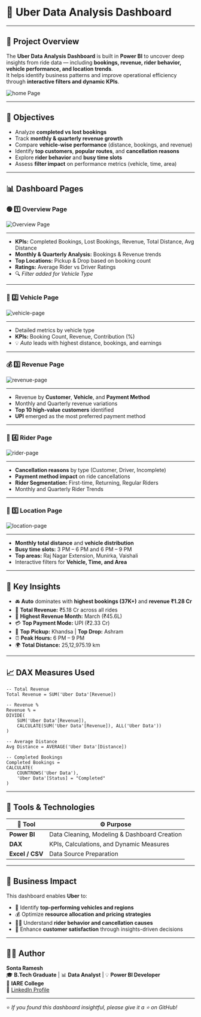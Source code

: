 # 🚖 Uber Data Analysis Dashboard
---

## 📌 Project Overview
The **Uber Data Analysis Dashboard** is built in **Power BI** to uncover deep insights from ride data — including **bookings, revenue, rider behavior, vehicle performance, and location trends**.  
It helps identify business patterns and improve operational efficiency through **interactive filters and dynamic KPIs**.

![home Page](Dashboard%20Files/Home-page.png)

---

## 🎯 Objectives
- Analyze **completed vs lost bookings**  
- Track **monthly & quarterly revenue growth**  
- Compare **vehicle-wise performance** (distance, bookings, and revenue)  
- Identify **top customers**, **popular routes**, and **cancellation reasons**  
- Explore **rider behavior** and **busy time slots**  
- Assess **filter impact** on performance metrics (vehicle, time, area)

---

## 📊 Dashboard Pages

### 🟢 1️⃣ Overview Page

![Overview Page](Dashboard%20Files/overview-page.png)

---
- **KPIs:** Completed Bookings, Lost Bookings, Revenue, Total Distance, Avg Distance  
- **Monthly & Quarterly Analysis:** Bookings & Revenue trends  
- **Top Locations:** Pickup & Drop based on booking count  
- **Ratings:** Average Rider vs Driver Ratings  
- 🔍 *Filter added for Vehicle Type*

---

### 🚗 2️⃣ Vehicle Page

![vehicle-page](Dashboard%20Files/vehicle-page.png)

---
- Detailed metrics by vehicle type  
- **KPIs:** Booking Count, Revenue, Contribution (%)  
- 💡 *Auto* leads with highest distance, bookings, and earnings  

---

### 💰 3️⃣ Revenue Page

![revenue-page](Dashboard%20Files/revenue-page.png)

---
- Revenue by **Customer**, **Vehicle**, and **Payment Method**  
- Monthly and Quarterly revenue variations  
- **Top 10 high-value customers** identified  
- **UPI** emerged as the most preferred payment method  

---

### 🧍 4️⃣ Rider Page

![rider-page](Dashboard%20Files/rider-page.png)

---
- **Cancellation reasons** by type (Customer, Driver, Incomplete)  
- **Payment method impact** on ride cancellations  
- **Rider Segmentation:** First-time, Returning, Regular Riders  
- Monthly and Quarterly Rider Trends  

---

### 📍 5️⃣ Location Page

![location-page](Dashboard%20Files/location-page.png)

---
- **Monthly total distance** and **vehicle distribution**  
- **Busy time slots:** 3 PM – 6 PM and 6 PM – 9 PM  
- **Top areas:** Raj Nagar Extension, Munirka, Vaishali  
- Interactive filters for **Vehicle, Time, and Area**  

---

## 🧠 Key Insights
- 🚘 **Auto** dominates with **highest bookings (37K+)** and **revenue ₹1.28 Cr**  
- 💸 **Total Revenue:** ₹5.18 Cr across all rides  
- 📆 **Highest Revenue Month:** March (₹45.6L)  
- 💳 **Top Payment Mode:** UPI (₹2.33 Cr)  
- 📍 **Top Pickup:** Khandsa | **Top Drop:** Ashram  
- ⏰ **Peak Hours:** 6 PM – 9 PM  
- 🌍 **Total Distance:** 25,12,975.19 km  

---

## 📈 DAX Measures Used
```DAX
-- Total Revenue
Total Revenue = SUM('Uber Data'[Revenue])

-- Revenue %
Revenue % =
DIVIDE(
    SUM('Uber Data'[Revenue]),
    CALCULATE(SUM('Uber Data'[Revenue]), ALL('Uber Data'))
)

-- Average Distance
Avg Distance = AVERAGE('Uber Data'[Distance])

-- Completed Bookings
Completed Bookings =
CALCULATE(
    COUNTROWS('Uber Data'),
    'Uber Data'[Status] = "Completed"
)
```

---

## 🧰 Tools & Technologies

| 🧩 **Tool** | ⚙️ **Purpose** |
|--------------|----------------|
| **Power BI** | Data Cleaning, Modeling & Dashboard Creation |
| **DAX** | KPIs, Calculations, and Dynamic Measures |
| **Excel / CSV** | Data Source Preparation |

---

## 💼 Business Impact

This dashboard enables **Uber** to:

- 🚗 Identify **top-performing vehicles and regions**
- 💰 Optimize **resource allocation and pricing strategies**
- 🙋‍♂️ Understand **rider behavior and cancellation causes**
- 🌟 Enhance **customer satisfaction** through insights-driven decisions

---

## 👨‍💻 Author

**Sonta Ramesh**  
🎓 **B.Tech Graduate** | 📊 **Data Analyst** | 💡 **Power BI Developer**  
🏫 **IARE College**  
🔗 [LinkedIn Profile](https://www.linkedin.com/in/sonta-ramesh/)

---

⭐ *If you found this dashboard insightful, please give it a ⭐ on GitHub!*
